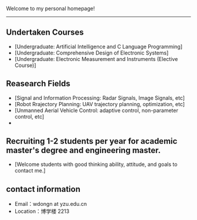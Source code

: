 Welcome to my personal homepage!

---


## Undertaken Courses
- [Undergraduate: Artificial Intelligence and C Language Programming]
- [Undergraduate: Comprehensive Design of Electronic Systems]
- [Undergraduate: Electronic Measurement and Instruments (Elective Course)]

## Reasearch Fields
- [Signal and Information Processing: Radar Signals, Image Signals, etc]
- [Robot Rrajectory Planning: UAV trajectory planning, optimization, etc]
- [Unmanned Aerial Vehicle Control: adaptive control, non-parameter control, etc]
- 
## Recruiting 1-2 students per year for academic master's degree and engineering master.
- [Welcome students with good thinking ability, attitude, and goals to contact me.]


## contact information
- Email：wdongn at yzu.edu.cn
- Location：博学楼 2213
